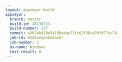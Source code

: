 ```yaml
---
layout: appveyor-build
appveyor:
  branch: master
  build-id: 28738733
  build-number: 327
  commit: a3b2ab420a54198adae72fc62f38cd7df877ec74
  job-id: b5d3uenpkkm2ashr
  job-number: 2
  os-name: Windows
  test-result: 0
---
```

